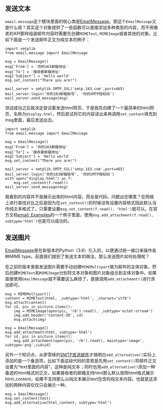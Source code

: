 ## 发送文本

`email.message`这个模块里面的核心类是[EmailMessage](https://docs.python.org/3/library/email.message.html#email.message.EmailMessage)。那这个`EmailMessage`又是什么呢？其实这个对象提供了一些函数可以直接添加多种类型的内容，而不用像老的API那样组装邮件内容时需要先创建`MIMEText`, `MIMEImage`或者其他的对象。比如下面是一个发送邮件正文为纯文本的例子：

```
import smtplib
from email.message import EmailMessage

msg = EmailMessage()
msg['From'] = '你的163邮箱地址'
msg['To'] = '接收者邮箱地址'
msg['Subject'] = 'Hello world'
msg.set_content("There you are!")

mail_server = smtplib.SMTP_SSL('smtp.163.com',port=465)
mail_server.login('你的163邮箱账号', '你的SMTP授权码')
mail_server.send_message(msg)
```

测试成功之后我决定尝试着发送html网页，于是我先创建了一个最简单的html网页，名称为`display.html`，然后尝试将它的内容读出来再调用`set_content`填充到msg里面，最后发送出去。

```
import smtplib
from email.message import EmailMessage

msg = EmailMessage()
msg['From'] = '你的163邮箱地址'
msg['To'] = '接收者邮箱地址'
msg['Subject'] = 'Hello world'
msg.set_content("There you are!")

mail_server = smtplib.SMTP_SSL('smtp.163.com',port=465)
mail_server.login('你的163邮箱账号', '你的SMTP授权码')
with open("display.html") as f:
    msg.set_content(f.read())
mail_server.send_message(msg)
```

我看到的内容并不是展示出来的html内容，而全是代码。问题出在哪里？在网络上进行查找对比之后是因为在`set_context()`的时候没有设置内容格式因此默认当作纯文本格式了，只需要设置`msg.set_content(f.read(), 'html')`就可以。在官方文档[email: Examples](https://docs.python.org/3/library/email.examples.html)的一个例子里面，使用`msg.add_attachment(f.read(), subtype='html')`也是可以成功的。


## 发送图片

[EmailMessage](https://docs.python.org/3/library/email.message.html#email.message.EmailMessage)是在新版本的Python（3.6）引入的，以便通过统一接口来操作各种MIME type。前面我们提到了发送文本的做法，那么发送图片如何处理呢？

在之前的版本里面发送图片需要手动创建`MIMEMultipart`做为邮件的主体对象，然后创建`MIMEText`和`MIMEImage`分别将文本对象和图片对象组合到主体对象中。如果直接使用`EmailMessage`就不需要这么麻烦了，直接调用`add_attachment()`进行添加即可。

```
msg = MIMEMultipart()
content = MIMEText(html, _subtype='html', _charset='utf8')
msg.attach(content)
for id, pic in picture.items():
    img = MIMEImage(open(pic, 'rb').read(), _subtype='octet-stream')
    img.add_header('Content-ID', id)
    msg.attach(img)

msg = EmailMessage()
msg.add_attachment(html, subtype='html')
for id, pic in picture.items():
    msg.add_attachment(open(pic, 'rb').read(), maintype='image', subtype='png',cid=id)
```

另外一个知识点，从廖雪峰的[SMTP发送邮件](https://www.liaoxuefeng.com/wiki/1016959663602400/1017790702398272#0)才搞明白`add_alternative()`实际上添加的是一个备选项，比如下面这段代码的意思是先用`set_content()`将邮件正文设置为“text里面的内容”，这种是纯文本；同时也用`add_alternative()`添加一种备选的html格式的正文，如果接收者的邮箱支持html那么默认按照html格式展示html_content，如果不支持那么以纯文本展示text包含的纯文本内容。也就是这添加的两种内容仅仅只会展示一种。

```
msg = EmailMessage()
msg.set_content(text)
msg.add_alternative(html_content, subtype='html')
```
